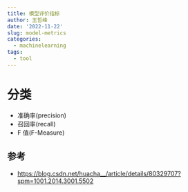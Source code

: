 ```yaml
---
title: 模型评价指标
author: 王哲峰
date: '2022-11-22'
slug: model-metrics
categories:
  - machinelearning
tags:
  - tool
---
```




# 分类

* 准确率(precision)
* 召回率(recall)
* F 值(F-Measure)

## 参考

* https://blog.csdn.net/huacha__/article/details/80329707?spm=1001.2014.3001.5502